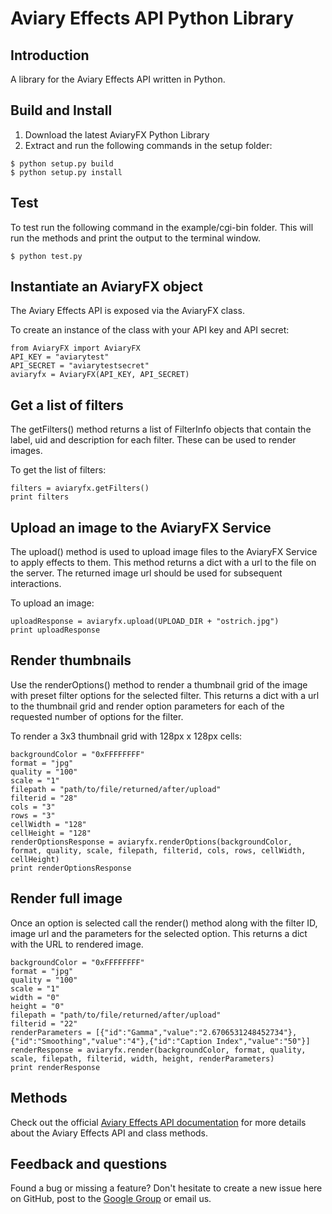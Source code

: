 # Aviary Effects API Python Library

## Introduction

A library for the Aviary Effects API written in Python.

## Build and Install

1. Download the latest AviaryFX Python Library
2. Extract and run the following commands in the setup folder:

<pre><code>$ python setup.py build 
$ python setup.py install
</code></pre>

## Test

To test run the following command in the example/cgi-bin folder. This will run the methods and print the output to the terminal window.

<pre><code>$ python test.py</code></pre>

## Instantiate an AviaryFX object

The Aviary Effects API is exposed via the AviaryFX class.

To create an instance of the class with your API key and API secret:

<pre><code>from AviaryFX import AviaryFX
API_KEY = "aviarytest"
API_SECRET = "aviarytestsecret"
aviaryfx = AviaryFX(API_KEY, API_SECRET)
</code></pre>

## Get a list of filters

The getFilters() method returns a list of FilterInfo objects that contain the label, uid and description for each filter. These can be used to render images.

To get the list of filters:

<pre><code>filters = aviaryfx.getFilters()
print filters
</pre></code>

## Upload an image to the AviaryFX Service

The upload() method is used to upload image files to the AviaryFX Service to apply effects to them. This method returns a dict with a url to the file on the server. The returned image url should be used for subsequent interactions.

To upload an image:

<pre><code>uploadResponse = aviaryfx.upload(UPLOAD_DIR + "ostrich.jpg")
print uploadResponse
</code></pre>

## Render thumbnails

Use the renderOptions() method to render a thumbnail grid of the image with preset filter options for the selected filter. This returns a dict with a url to the thumbnail grid and render option parameters for each of the requested number of options for the filter.

To render a 3x3 thumbnail grid with 128px x 128px cells:

<pre><code>backgroundColor = "0xFFFFFFFF"
format = "jpg"
quality = "100"
scale = "1"
filepath = "path/to/file/returned/after/upload"
filterid = "28"
cols = "3"
rows = "3"
cellWidth = "128"
cellHeight = "128"
renderOptionsResponse = aviaryfx.renderOptions(backgroundColor, format, quality, scale, filepath, filterid, cols, rows, cellWidth, cellHeight)
print renderOptionsResponse
</code></pre>

## Render full image

Once an option is selected call the render() method along with the filter ID, image url and the parameters for the selected option. This returns a dict with the URL to rendered image.

<pre><code>backgroundColor = "0xFFFFFFFF"
format = "jpg"
quality = "100"
scale = "1"
width = "0"
height = "0"
filepath = "path/to/file/returned/after/upload"
filterid = "22"
renderParameters = [{"id":"Gamma","value":"2.6706531248452734"},{"id":"Smoothing","value":"4"},{"id":"Caption Index","value":"50"}]
renderResponse = aviaryfx.render(backgroundColor, format, quality, scale, filepath, filterid, width, height, renderParameters)
print renderResponse
</code></pre>

## Methods

Check out the official [Aviary Effects API documentation](http://developers.aviary.com/effects-api) for more details about the Aviary Effects API and class methods.

## Feedback and questions

Found a bug or missing a feature? Don't hesitate to create a new issue here on GitHub, post to the [Google Group](http://groups.google.com/group/aviaryapi) or email us.

